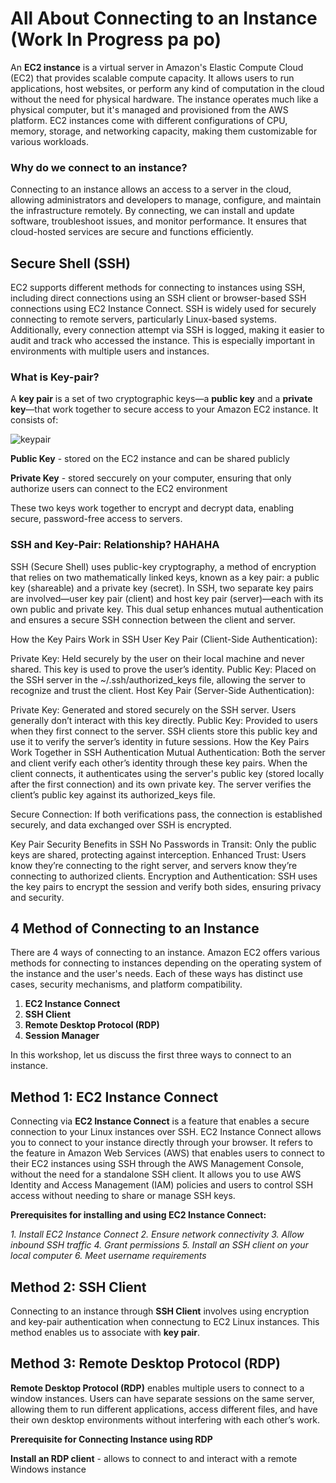 # All About Connecting to an Instance (Work In Progress pa po)
An **EC2 instance** is a virtual server in Amazon's Elastic Compute Cloud (EC2) that provides scalable compute capacity. It allows users to run applications, host websites, or perform any kind of computation in the cloud without the need for physical hardware. The instance operates much like a physical computer, but it's managed and provisioned from the AWS platform. EC2 instances come with different configurations of CPU, memory, storage, and networking capacity, making them customizable for various workloads.

### Why do we connect to an instance?
Connecting to an instance allows an access to a server in the cloud, allowing administrators and developers to manage, configure, and maintain the infrastructure remotely. By connecting, we can install and update software, troubleshoot issues, and monitor performance. It ensures that cloud-hosted services are secure and functions efficiently.

## Secure Shell (SSH)
EC2 supports different methods for connecting to instances using SSH, including direct connections using an SSH client or browser-based SSH connections using EC2 Instance Connect. SSH is widely used for securely connecting to remote servers, particularly Linux-based systems. Additionally, every connection attempt via SSH is logged, making it easier to audit and track who accessed the instance. This is especially important in environments with multiple users and instances.

### What is Key-pair?
A **key pair** is a set of two cryptographic keys—a **public key** and a **private key**—that work together to secure access to your Amazon EC2 instance. It consists of:

![keypair](https://github.com/user-attachments/assets/085613dc-ceab-451e-a9ca-9098cb4d2bbf)


**Public Key** - stored on the EC2 instance and can be shared publicly

**Private Key** - stored seccurely on your computer, ensuring that only authorize users can connect to the EC2 environment

These two keys work together to encrypt and decrypt data, enabling secure, password-free access to servers.



### SSH and Key-Pair: Relationship? HAHAHA
SSH (Secure Shell) uses public-key cryptography, a method of encryption that relies on two mathematically linked keys, known as a key pair: a public key (shareable) and a private key (secret). In SSH, two separate key pairs are involved—user key pair (client) and host key pair (server)—each with its own public and private key. This dual setup enhances mutual authentication and ensures a secure SSH connection between the client and server.

How the Key Pairs Work in SSH
User Key Pair (Client-Side Authentication):

Private Key: Held securely by the user on their local machine and never shared. This key is used to prove the user’s identity.
Public Key: Placed on the SSH server in the ~/.ssh/authorized_keys file, allowing the server to recognize and trust the client.
Host Key Pair (Server-Side Authentication):

Private Key: Generated and stored securely on the SSH server. Users generally don’t interact with this key directly.
Public Key: Provided to users when they first connect to the server. SSH clients store this public key and use it to verify the server’s identity in future sessions.
How the Key Pairs Work Together in SSH Authentication
Mutual Authentication: Both the server and client verify each other’s identity through these key pairs. When the client connects, it authenticates using the server's public key (stored locally after the first connection) and its own private key. The server verifies the client’s public key against its authorized_keys file.

Secure Connection: If both verifications pass, the connection is established securely, and data exchanged over SSH is encrypted.

Key Pair Security Benefits in SSH
No Passwords in Transit: Only the public keys are shared, protecting against interception.
Enhanced Trust: Users know they’re connecting to the right server, and servers know they’re connecting to authorized clients.
Encryption and Authentication: SSH uses the key pairs to encrypt the session and verify both sides, ensuring privacy and security.

## 4 Method of Connecting to an Instance
There are 4 ways of connecting to an instance. Amazon EC2 offers various methods for connecting to instances depending on the operating system of the instance and the user's needs. Each of these ways has distinct use cases, security mechanisms, and platform compatibility.
1. **EC2 Instance Connect**
2. **SSH Client**
3. **Remote Desktop Protocol (RDP)**
4. **Session Manager**

In this workshop, let us discuss the first three ways to connect to an instance.

## Method 1: EC2 Instance Connect
Connecting via **EC2 Instance Connect** is a feature that enables a secure connection to your Linux instances over SSH. EC2 Instance Connect allows you to connect to your instance directly through your browser. It refers to the feature in Amazon Web Services (AWS) that enables users to connect to their EC2 instances using SSH through the AWS Management Console, without the need for a standalone SSH client. It allows you to use AWS Identity and Access Management (IAM) policies and users to control SSH access without needing to share or manage SSH keys. 

**Prerequisites for installing and using EC2 Instance Connect:**

*1. Install EC2 Instance Connect
2. Ensure network connectivity
3. Allow inbound SSH traffic
4. Grant permissions
5. Install an SSH client on your local computer
6. Meet username requirements*
    
## Method 2: SSH Client
Connecting to an instance through **SSH Client** involves using encryption and key-pair authentication when connectung to EC2 Linux instances. This method enables us to associate with **key pair**.


## Method 3: Remote Desktop Protocol (RDP)
**Remote Desktop Protocol (RDP)** enables multiple users to connect to a window instances. Users can have separate sessions on the same server, allowing them to run different applications, access different files, and have their own desktop environments without interfering with each other’s work.

**Prerequisite for Connecting Instance using RDP**

**Install an RDP client** - allows to connect to and interact with a remote Windows instance
